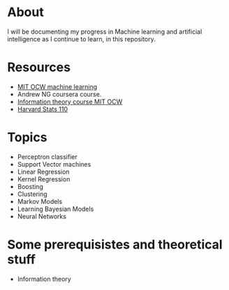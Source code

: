 # About
I will be documenting my progress in Machine learning and artificial intelligence as I continue to learn, in this repository. 

# Resources
* [MIT OCW machine learning](https://ocw.mit.edu/courses/electrical-engineering-and-computer-science/6-867-machine-learning-fall-2006/lecture-notes/)
* Andrew NG coursera course.
* [Information theory course MIT OCW](https://ocw.mit.edu/courses/electrical-engineering-and-computer-science/6-441-information-theory-spring-2016/lecture-notes/MIT6_441S16_chapter_1.pdf)
* [Harvard Stats 110](https://projects.iq.harvard.edu/stat110/youtube)

# Topics 
* Perceptron classifier
* Support Vector machines
* Linear Regression
* Kernel Regression
* Boosting
* Clustering
* Markov Models
* Learning Bayesian Models
* Neural Networks 

# Some prerequisistes and theoretical stuff
* Information theory

